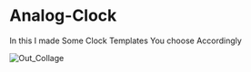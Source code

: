 # Analog-Clock
In this I made Some Clock Templates You choose Accordingly



![Out_Collage](https://user-images.githubusercontent.com/73696489/152973166-3df285b2-0fea-442d-a978-fa3870bb4f92.gif)

